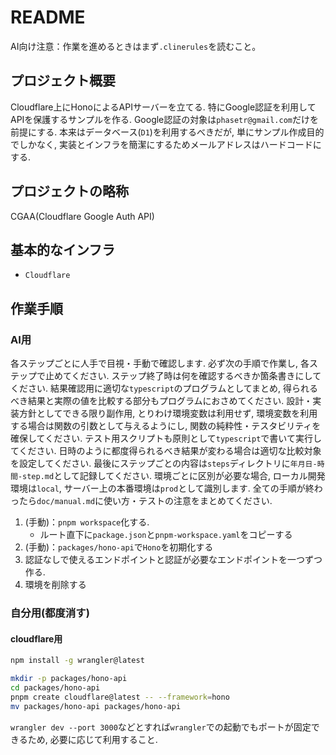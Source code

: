 # README

AI向け注意：作業を進めるときはまず`.clinerules`を読むこと。

## プロジェクト概要

Cloudflare上にHonoによるAPIサーバーを立てる.
特にGoogle認証を利用してAPIを保護するサンプルを作る.
Google認証の対象は`phasetr@gmail.com`だけを前提にする.
本来はデータベース(`D1`)を利用するべきだが,
単にサンプル作成目的でしかなく,
実装とインフラを簡潔にするためメールアドレスはハードコードにする.

## プロジェクトの略称

CGAA(Cloudflare Google Auth API)

## 基本的なインフラ

- `Cloudflare`

## 作業手順

### AI用

各ステップごとに人手で目視・手動で確認します.
必ず次の手順で作業し,
各ステップで止めてください.
ステップ終了時は何を確認するべきか箇条書きにしてください.
結果確認用に適切な`typescript`のプログラムとしてまとめ,
得られるべき結果と実際の値を比較する部分もプログラムにおさめてください.
設計・実装方針としてできる限り副作用,
とりわけ環境変数は利用せず,
環境変数を利用する場合は関数の引数として与えるようにし,
関数の純粋性・テスタビリティを確保してください.
テスト用スクリプトも原則として`typescript`で書いて実行してください.
日時のように都度得られるべき結果が変わる場合は適切な比較対象を設定してください.
最後にステップごとの内容は`steps`ディレクトリに`年月日-時間-step.md`として記録してください.
環境ごとに区別が必要な場合,
ローカル開発環境は`local`,
サーバー上の本番環境は`prod`として識別します.
全ての手順が終わったら`doc/manual.md`に使い方・テストの注意をまとめてください.

1. (手動)：`pnpm workspace`化する.
    - ルート直下に`package.json`と`pnpm-workspace.yaml`をコピーする
2. (手動)：`packages/hono-api`で`Hono`を初期化する
3. 認証なしで使えるエンドポイントと認証が必要なエンドポイントを一つずつ作る.
4. 環境を削除する

### 自分用(都度消す)

#### cloudflare用

```sh
npm install -g wrangler@latest

mkdir -p packages/hono-api
cd packages/hono-api
pnpm create cloudflare@latest -- --framework=hono
mv packages/hono-api packages/hono-api
```

`wrangler dev --port 3000`などとすれば`wrangler`での起動でもポートが固定できるため,
必要に応じて利用すること.
